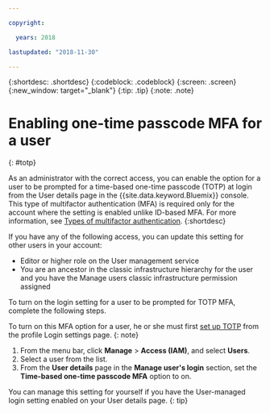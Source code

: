 ```yaml
---

copyright:

  years: 2018

lastupdated: "2018-11-30"

---
```


{:shortdesc: .shortdesc}
{:codeblock: .codeblock}
{:screen: .screen}
{:new_window: target="_blank"}
{:tip: .tip}
{:note: .note}

# Enabling one-time passcode MFA for a user
{: #totp}

As an administrator with the correct access, you can enable the option for a user to be prompted for a time-based one-time passcode (TOTP) at login from the User details page in the {{site.data.keyword.Bluemix}} console. This type of multifactor authentication (MFA) is required only for the account where the setting is enabled unlike ID-based MFA. For more information, see [Types of multifactor authentication](/docs/iam/mfatypes.html#types).
{:shortdesc}

If you have any of the following access, you can update this setting for other users in your account:

* Editor or higher role on the User management service
* You are an ancestor in the classic infrastructure hierarchy for the user and you have the Manage users classic infrastructure permission assigned

To turn on the login setting for a user to be prompted for TOTP MFA, complete the following steps.

To turn on this MFA option for a user, he or she must first [set up TOTP](/docs/account/login_settings.html#MFA) from the profile Login settings page.
{: note}

1. From the menu bar, click **Manage** &gt; **Access (IAM)**, and select **Users**.
2. Select a user from the list.
3. From the **User details** page in the **Manage user's login** section, set the **Time-based one-time passcode MFA** option to on.

You can manage this setting for yourself if you have the User-managed login setting enabled on your User details page.
{: tip}
